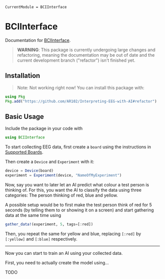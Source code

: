 ```@meta
CurrentModule = BCIInterface
```

# BCIInterface

Documentation for [BCIInterface](https://github.com/AR102/Interpreting-EEG-with-AI).

> **WARNING**: This package is currently undergoing large changes and refactoring, meaning the documentation may be out of date and the current development branch ("refactor") isn't finished yet.

## Installation

> Note: Not working right now!
You can install this package with:

```julia
using Pkg
Pkg.add("https://github.com/AR102/Interpreting-EEG-with-AI#refactor")
```

## Basic Usage

Include the package in your code with

```julia
using BCIInterface
```

To start collecting EEG data, first create a `board` using the instructions in [Supported Boards](@ref).

Then create a `Device` and `Experiment` with it:

```julia
device = Device(board)
experiment = Experiment(device, "NameOfMyExperiment")
```

Now, say you want to later let an AI predict what colour a test person is thinking of.
For this, you want the AI to classify the data using three categories: The person thinking of red, blue and yellow.

A possible setup would be to first make the test person think of red for 5 seconds (by telling them to or showing it on a screen) and start gathering data at the same time using

```julia
gather_data!(experiment, 5, tags=[:red])
```

Then, you repeat the same for yellow and blue, replacing `[:red]` by `[:yellow]` and `[:blue]` respectively.

---

Now you can start to train an AI using your collected data.

First, you need to actually create the model using...

TODO